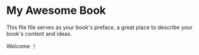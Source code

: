 # My Awesome Book

This file file serves as your book's preface, a great place to describe your book's content and ideas.



Welcome ！
